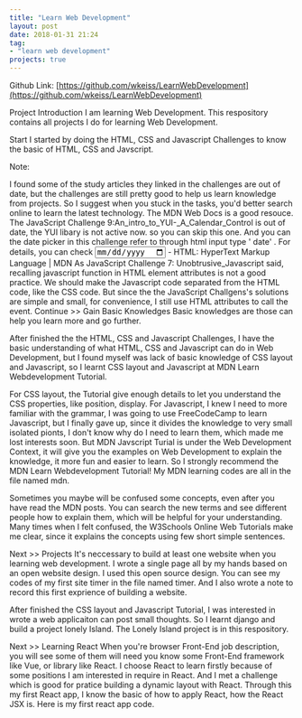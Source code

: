 ```yaml
---
title: "Learn Web Development"
layout: post
date: 2018-01-31 21:24
tag:
- "learn web development"
projects: true
---
```

Github Link: [https://github.com/wkeiss/LearnWebDevelopment](https://github.com/wkeiss/LearnWebDevelopment)

Project Introduction
I am learning Web Development. This respository contains all projects I do for learning Web Development.

Start
I started by doing the HTML, CSS and Javascript Challenges to know the basic of HTML, CSS and Javscript.

Note:

I found some of the study articles they linked in the challenges are out of date, but the challenges are still pretty good to help us learn knowledge from projects. So I suggest when you stuck in the tasks, you'd better search online to learn the latest technology. The MDN Web Docs is a good resouce.
The JavaScript Challenge 9:An_intro_to_YUI-_A_Calendar_Control is out of date, the YUI libary is not active now. so you can skip this one. And you can the date picker in this challenge refer to through html input type ' date' . For details, you can check <input type="date"> - HTML: HyperText Markup Language | MDN
As JavaScript Challenge 7: Unobtrusive_Javascript said, recalling javascript function in HTML element attributes is not a good practice. We should make the Javascript code separated from the HTML code, like the CSS code. But since the the JavaScript Challgens's solutions are simple and small, for convenience, I still use HTML attributes to call the event.
Continue >> Gain Basic Knowledges
Basic knowledges are those can help you learn more and go further.

After finished the the HTML, CSS and Javascript Challenges, I have the basic understanding of what HTML, CSS and Javascript can do in Web Development, but I found myself was lack of basic knowledge of CSS layout and Javascript, so I learnt CSS layout and Javascript at MDN Learn Webdevelopment Tutorial.

For CSS layout, the Tutorial give enough details to let you understand the CSS properties, like position, display. For Javascript, I knew I need to more familiar with the grammar, I was going to use FreeCodeCamp to learn Javascript, but I finally gave up, since it divides the knowledge to very small isolated pionts, I don't know why do I need to learn them, which made me lost interests soon. But MDN Javscript Turial is under the Web Development Context, it will give you the examples on Web Development to explain the knowledge, it more fun and easier to learn. So I strongly recommend the MDN Learn Webdevelopment Tutorial! My MDN learning codes are all in the file named mdn.

Sometimes you maybe will be confused some concepts, even after you have read the MDN posts. You can search the new terms and see different people how to explain them, which will be helpful for your understanding. Many times when I felt confused, the W3Schools Online Web Tutorials make me clear, since it explains the concepts using few short simple sentences.

Next >> Projects
It's neccessary to build at least one website when you learning web development. I wrote a single page all by my hands based on an open website design. I used this open source design. You can see my codes of my first site timer in the file named timer. And I also wrote a note to record this first exprience of building a website.

After finished the CSS layout and Javascript Tutorial, I was interested in wrote a web applicaiton can post small thoughts. So I learnt django and build a project lonely Island. The Lonely Island project is in this respository.

Next >> Learning React
When you're browser Front-End job description, you will see some of them will need you know some Front-End framework like Vue, or library like React. I choose React to learn firstly because of some positions I am interested in require in React. And I met a challenge which is good for pratice building a dynamic layout with React. Through this my first React app, I know the basic of how to apply React, how the React JSX is. Here is my first react app code.
